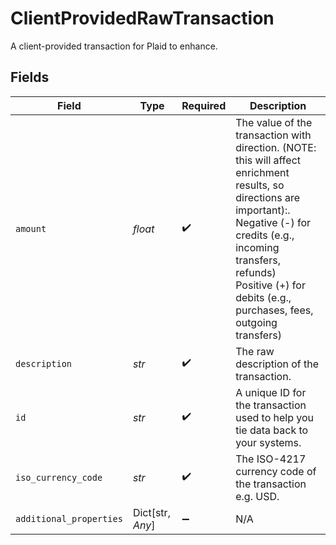 # ClientProvidedRawTransaction

A client-provided transaction for Plaid to enhance.


## Fields

| Field                                                                                                                                                                                                                                                        | Type                                                                                                                                                                                                                                                         | Required                                                                                                                                                                                                                                                     | Description                                                                                                                                                                                                                                                  |
| ------------------------------------------------------------------------------------------------------------------------------------------------------------------------------------------------------------------------------------------------------------ | ------------------------------------------------------------------------------------------------------------------------------------------------------------------------------------------------------------------------------------------------------------ | ------------------------------------------------------------------------------------------------------------------------------------------------------------------------------------------------------------------------------------------------------------ | ------------------------------------------------------------------------------------------------------------------------------------------------------------------------------------------------------------------------------------------------------------ |
| `amount`                                                                                                                                                                                                                                                     | *float*                                                                                                                                                                                                                                                      | :heavy_check_mark:                                                                                                                                                                                                                                           | The value of the transaction with direction. (NOTE: this will affect enrichment results, so directions are important):.<br/>  Negative (-) for credits (e.g., incoming transfers, refunds)<br/>  Positive (+) for debits (e.g., purchases, fees, outgoing transfers) |
| `description`                                                                                                                                                                                                                                                | *str*                                                                                                                                                                                                                                                        | :heavy_check_mark:                                                                                                                                                                                                                                           | The raw description of the transaction.                                                                                                                                                                                                                      |
| `id`                                                                                                                                                                                                                                                         | *str*                                                                                                                                                                                                                                                        | :heavy_check_mark:                                                                                                                                                                                                                                           | A unique ID for the transaction used to help you tie data back to your systems.                                                                                                                                                                              |
| `iso_currency_code`                                                                                                                                                                                                                                          | *str*                                                                                                                                                                                                                                                        | :heavy_check_mark:                                                                                                                                                                                                                                           | The ISO-4217 currency code of the transaction e.g. USD.                                                                                                                                                                                                      |
| `additional_properties`                                                                                                                                                                                                                                      | Dict[str, *Any*]                                                                                                                                                                                                                                             | :heavy_minus_sign:                                                                                                                                                                                                                                           | N/A                                                                                                                                                                                                                                                          |